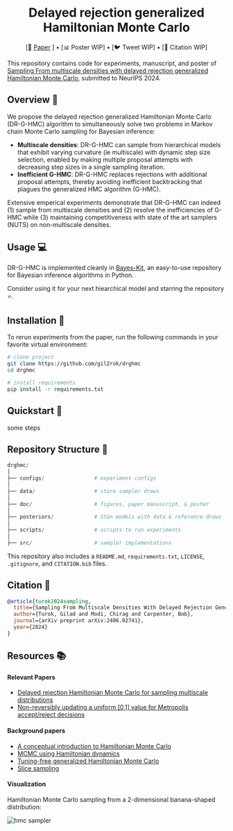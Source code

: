 <div align="center">

# Delayed rejection generalized Hamiltonian Monte Carlo

<!-- ![License](https://img.shields.io/badge/license-MIT-red.svg) 
![Python](https://img.shields.io/badge/python-3.9%2B-blue.svg)
![Numpy](https://img.shields.io/badge/numpy-1.21.2-blue.svg) -->

</div>
<p align="center">
   [📃 <a href="https://arxiv.org/abs/2406.02741" target="_blank">Paper</a> ] • [📊 Poster WIP] • [🐦 Tweet WIP] • [📄 Citation WIP]<br>
</p>

This repository contains code for experiments, manuscript, and poster of [Sampling From multiscale densities with delayed rejection generalized Hamiltonian Monte Carlo](https://arxiv.org/abs/2406.02741), submitted to NeurIPS 2024.

## Overview :telescope:

We propose the delayed rejection generalized Hamiltonian Monte Carlo (DR-G-HMC) algorithm to simultaneously solve two problems in Markov chain Monte Carlo sampling for Bayesian inference:

- **Multiscale densities**: DR-G-HMC can sample from hierarchical models that exhibit varying curvature (ie multiscale) with dynamic step size selection, enabled by making multiple proposal attempts with decreasing step sizes in a single sampling iteration.
- **Inefficient G-HMC**: DR-G-HMC replaces rejections with additional proposal attempts, thereby avoiding inefficient backtracking that plagues the generalized HMC algorithm (G-HMC).

Extensive emperical experiments demonstrate that DR-G-HMC can indeed (1) sample from multiscale densities and (2) resolve the inefficiencies of G-HMC while (3) maintaining competitiveness with state of the art samplers (NUTS) on non-multiscale densities.

## Usage :computer:

DR-G-HMC is implemented cleanly in [Bayes-Kit](https://github.com/flatironinstitute/bayes-kit/blob/main/bayes_kit/drghmc.py), an easy-to-use repository for Bayesian inference algorithms in Python.

Consider using it for your next hiearchical model and starring the repository :star:.

## Installation :wrench:

To rerun experiments from the paper, run the following commands in your favorite virtual environment:

```bash
# clone project
git clone https://github.com/gil2rok/drghmc
cd drghmc

# install requirements
pip install -r requirements.txt
```

## Quickstart :rocket:

some steps

## Repository Structure :open_file_folder:

```python
drghmc/
│
├── configs/                # experiment configs
│
├── data/                   # store sampler draws
│
├── doc/                    # figures, paper manuscript, & poster
│
├── posteriors/             # Stan models with data & reference draws
│
├── scripts/                # scripts to run experiments
│
├── src/                    # sampler implementations
```

This repository also includes a `README.md`, `requirements.txt`, `LICENSE`, `.gitignore`, and `CITATION.bib` files.

## Citation :page_facing_up:

```bibtex
@article{turok2024sampling,
  title={Sampling From Multiscale Densities With Delayed Rejection Generalized Hamiltonian Monte Carlo},
  author={Turok, Gilad and Modi, Chirag and Carpenter, Bob},
  journal={arXiv preprint arXiv:2406.02741},
  year={2024}
}
```

## Resources :books:

#### Relevant Papers
- [Delayed rejection Hamiltonian Monte Carlo for sampling multiscale distributions](https://arxiv.org/abs/2110.00610)
- [Non-reversibly updating a uniform [0,1] value for Metropolis accept/reject decisions](https://arxiv.org/abs/2001.11950)

#### Background papers
- [A conceptual introduction to Hamiltonian Monte Carlo](https://arxiv.org/pdf/1701.02434.pdf)
- [MCMC using Hamiltonian dynamics](https://arxiv.org/pdf/1206.1901.pdf)
- [Tuning-free generalized Hamiltonian Monte Carlo](https://proceedings.mlr.press/v151/hoffman22a/hoffman22a.pdf)
- [Slice sampling](https://arxiv.org/abs/physics/0009028)

#### Visualization

Hamiltonian Monte Carlo sampling from a 2-dimensional banana-shaped distribution:

![hmc sampler](https://raw.githubusercontent.com/chi-feng/mcmc-demo/master/docs/hmc.gif)
